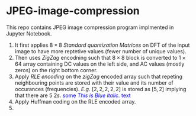 # JPEG-image-compression
This repo contains JPEG image compression program implmented in Jupyter Notebook. 

1. It first applies $8 \times 8$ _Standard quantization Matrices_ on DFT of the input image to have more reptetive
values (fewer number of unique values).
2. Then uses _ZigZag_ encodning such that $8\times8$ block is converted to $1\times64$ array containing DC values on the left side, and AC values (mostly zeros) on the right bottom corner.
3. Apply _RLE encoding_ on the _zigZag_ encoded array such that repeting neighbouring points are stored with their value and its number of occurances (frequencies).
  _E.g._ $[2,2,2,2,2]$ is stored as $[5,2]$ implying that there are $5$ $2s$. <span style="color:blue">some *This is Blue italic.* text</span>
4. Apply Huffman coding on the RLE encoded array.
5.  


